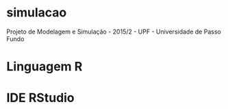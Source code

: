 # simulacao
Projeto de Modelagem e Simulação - 2015/2 - UPF - Universidade de Passo Fundo

# Linguagem R
# IDE RStudio